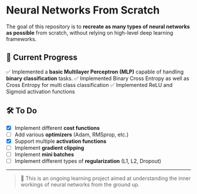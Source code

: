 # Neural Networks From Scratch

The goal of this repository is to **recreate as many types of neural networks as possible** from scratch, without relying on high-level deep learning frameworks.

## 📌 Current Progress
✅ Implemented a **basic Multilayer Perceptron (MLP)** capable of handling **binary classification** tasks.
✅ Implemented Binary Cross Entropy as well as Cross Entropy for multi class classification
✅ Implemented ReLU and Sigmoid activation functions

## 🛠️ To Do
- [X] Implement different **cost functions**  
- [ ] Add various **optimizers** (Adam, RMSprop, etc.)  
- [X] Support multiple **activation functions**
- [ ] Implement **gradient clipping**
- [ ] Implement **mini batches**
- [ ] Implement different types of **regularization** (L1, L2, Dropout)
---

> 🚀 This is an ongoing learning project aimed at understanding the inner workings of neural networks from the ground up.
